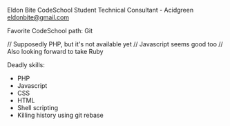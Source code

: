 Eldon Bite
CodeSchool Student
Technical Consultant - Acidgreen
eldonbite@gmail.com

Favorite CodeSchool path:
Git

// Supposedly PHP, but it's not available yet
// Javascript seems good too
// Also looking forward to take Ruby

Deadly skills:
* PHP
* Javascript
* CSS
* HTML
* Shell scripting
* Killing history using git rebase
